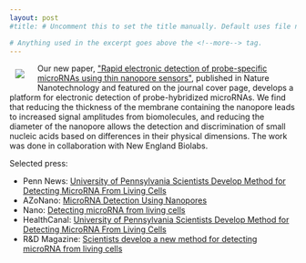 ```yaml
---
layout: post
#title: # Uncomment this to set the title manually. Default uses file name.

# Anything used in the excerpt goes above the <!--more--> tag.
---
```

<img src="{{site.baseurl}}/{{site.img_path}}/journalcover_v5_n11.gif" align="left" style="padding: 10px 20px 10px 10px;">

Our new paper, ["Rapid electronic detection of probe-specific microRNAs using thin nanopore sensors"](http://www.nature.com/nnano/journal/vaop/ncurrent/full/nnano.2010.202.html), published in Nature Nanotechnology and featured on the journal cover page, develops a platform for electronic detection of probe-hybridized microRNAs. 
We find that reducing the thickness of the membrane containing the nanopore leads to increased signal amplitudes from biomolecules, and reducing the diameter of the nanopore allows the detection and discrimination of small nucleic acids based on differences in their physical dimensions. 
The work was done in collaboration with New England Biolabs.


Selected press: 

* Penn News: [University of Pennsylvania Scientists Develop Method for Detecting MicroRNA From Living Cells](http://www.upenn.edu/pennnews/news/university-pennsylvania-scientists-develop-method-detecting-microrna-living-cells)
* AZoNano: [MicroRNA Detection Using Nanopores](http://www.azonano.com/news.asp?newsID=20182)
* Nano: [Detecting microRNA from living cells](http://www.nanomagazine.co.uk/index.php?option=com_content&view=article&id=1238:scientists-develop-method-for-detecting-microrna-from-living-cells&catid=38:nano-news&Itemid=159)
* HealthCanal: [University of Pennsylvania Scientists Develop Method for Detecting MicroRNA From Living Cells](http://www.healthcanal.com/medical-breakthroughs/11904-University-Pennsylvania-Scientists-Develop-Method-for-Detecting-MicroRNA-From-Living-Cells.html)
* R&amp;D Magazine: [Scientists develop a new method for detecting microRNA from living cells](http://www.rdmag.com/News/2010/10/Life-Sciences-Nanotechnology-Scientists-Develop-A-New-Method-For-Detecting-microRNA-From-Living-Cells/)

<!--more-->
